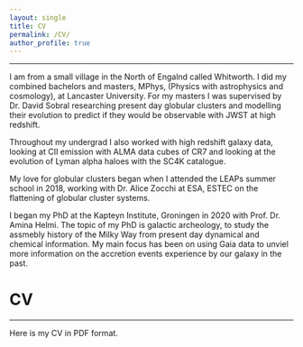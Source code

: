 ```yaml
---
layout: single
title: CV
permalink: /CV/
author_profile: true
---
```


---
I am from a small village in the North of Engalnd called Whitworth. I did my 
combined bachelors and masters, MPhys, (Physics with astrophysics and cosmology), 
at Lancaster University. For my masters I was supervised by Dr. David Sobral 
researching present day globular clusters and modelling their evolution to predict
if they would be observable with JWST at high redshift. 

Throughout my undergrad I also worked with high redshift galaxy data, looking at CII 
emission with ALMA data cubes of CR7 and looking at the evolution of Lyman alpha haloes 
with the SC4K catalogue. 

My love for globular clusters began when I attended the LEAPs summer school in 2018, 
working with Dr. Alice Zocchi at ESA, ESTEC on the flattening of globular cluster systems.

I began my PhD at the Kapteyn Institute, Groningen in 2020 with Prof. Dr. Amina Helmi. The 
topic of my PhD is galactic archeology, to study the assmebly history of the Milky Way
from present day dynamical and chemical information. My main focus has been on using Gaia 
data to unviel more information on the accretion events experience by our galaxy in the past.




CV
======
---

Here is my CV in PDF format. 

<object data="../assets/path/to/Emma_Dodd_CV.pdf" width="1000" height="1000" type='application/pdf'></object>

